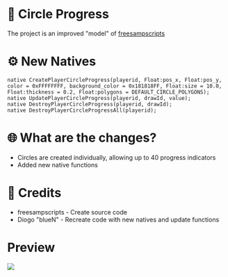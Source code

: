 # 🚀 Circle Progress
The project is an improved "model" of [freesampscripts](https://github.com/freesampscripts/circle-speedo)

# ⚙️ New Natives
```pawn
native CreatePlayerCircleProgress(playerid, Float:pos_x, Float:pos_y, color = 0xFFFFFFFF, background_color = 0x181818FF, Float:size = 10.0, Float:thickness = 0.2, Float:polygons = DEFAULT_CIRCLE_POLYGONS);
native UpdatePlayerCircleProgress(playerid, drawId, value);
native DestroyPlayerCircleProgress(playerid, drawId);
native DestroyPlayerCircleProgressAll(playerid);
```

# 🌐 What are the changes?
- Circles are created individually, allowing up to 40 progress indicators
- Added new native functions

# 📝 Credits
- freesampscripts - Create source code
- Diogo "blueN" - Recreate code with new natives and update functions

# Preview
![](https://github.com/igdiogo/Circular-Progress-Samp/blob/main/preview.gif)
